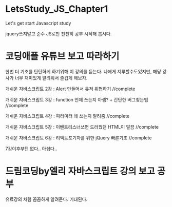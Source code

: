 # LetsStudy_JS_Chapter1
Let's get start Javascript study

jquery쓰지말고 순수 JS로만 천천히 공부 시작해 봅시다. 

# 코딩애플 유튜브 보고 따라하기
한번 더 기초를 탄탄하게 하기위해 이 강의를 듣는다. 나에게 지루할수도있지만, 해당 강사가 너무 재미있게 알려줘서 즐겁게 해보자.

개쉬운 자바스크립트 2강 : Alert 만들어서 유저 위협하기 //complete

개쉬운 자바스크립트 3강 : function 언제 쓰는지 아셈? + 간단한 버그찾는법 //complete

개쉬운 자바스크립트 4강 : 파라미터 왜 쓰는지 알려줌 //complete

개쉬운 자바스크립트 5강 : 이벤트리스너쓰면 드러웠던 HTML이 말끔 //complete

개쉬운 자바스크립트 6강 : 리액트포기자를 위한 jQuery 빠른기초 //complete

7강이후부턴 없다.. 아쉽다..

# 드림코딩by엘리 자바스크립트 강의 보고 공부
유료강의 처럼 꼼꼼하게 알려준다. 기대된다.